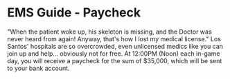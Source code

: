 # EMS Guide - Paycheck
"When the patient woke up, his skeleton is missing, and the Doctor was never heard from again! Anyway, that's how I lost my medical license."
Los Santos' hospitals are so overcrowded, even unlicensed medics like you can join up and help... obviously not for free.
At 12:00PM (Noon) each in-game day, you will receive a paycheck for the sum of $35,000, which will be sent to your bank account.
